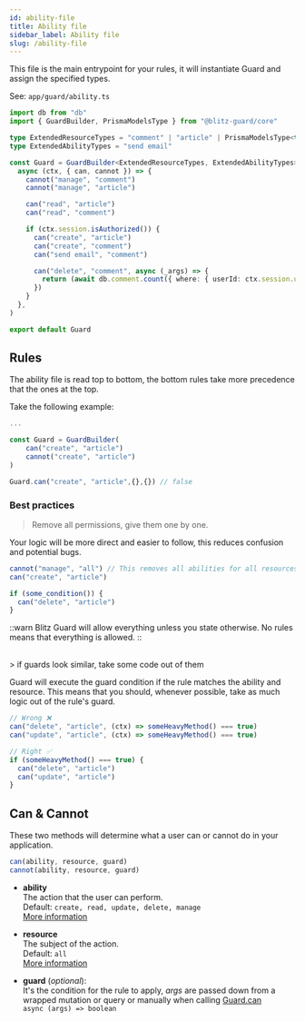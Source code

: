 ```yaml
---
id: ability-file
title: Ability file
sidebar_label: Ability file
slug: /ability-file
---
```


This file is the main entrypoint for your rules, it will instantiate Guard and assign the specified types.

See: `app/guard/ability.ts`

```typescript
import db from "db"
import { GuardBuilder, PrismaModelsType } from "@blitz-guard/core"

type ExtendedResourceTypes = "comment" | "article" | PrismaModelsType<typeof db>
type ExtendedAbilityTypes = "send email"

const Guard = GuardBuilder<ExtendedResourceTypes, ExtendedAbilityTypes>(
  async (ctx, { can, cannot }) => {
    cannot("manage", "comment")
    cannot("manage", "article")

    can("read", "article")
    can("read", "comment")

    if (ctx.session.isAuthorized()) {
      can("create", "article")
      can("create", "comment")
      can("send email", "comment")

      can("delete", "comment", async (_args) => {
        return (await db.comment.count({ where: { userId: ctx.session.userId } })) === 1
      })
    }
  },
)

export default Guard
```

## Rules

The ability file is read top to bottom, the bottom rules take more precedence that the ones at the top.

Take the following example:

```typescript
...

const Guard = GuardBuilder(
	can("create", "article")
	cannot("create", "article")
)

Guard.can("create", "article",{},{}) // false

```

### Best practices

> Remove all permissions, give them one by one.

Your logic will be more direct and easier to follow, this reduces confusion and potential bugs.

```typescript
cannot("manage", "all") // This removes all abilities for all resources
can("create", "article")

if (some_condition()) {
  can("delete", "article")
}
```

::warn
Blitz Guard will allow everything unless you state otherwise. No rules means that everything is allowed.
::


<br/>
> if guards look similar, take some code out of them

Guard will execute the guard condition if the rule matches the ability and resource.
This means that you should, whenever possible, take as much logic out of the rule's guard.

```typescript
// Wrong ❌
can("delete", "article", (ctx) => someHeavyMethod() === true)
can("update", "article", (ctx) => someHeavyMethod() === true)
```

```typescript
// Right ✅
if (someHeavyMethod() === true) {
  can("delete", "article")
  can("update", "article")
}
```

## Can & Cannot

These two methods will determine what a user can or cannot do in your application.

```typescript
can(ability, resource, guard)
cannot(ability, resource, guard)
```

- **ability**<br/>
  The action that the user can perform.<br/>
  Default: `create, read, update, delete, manage` <br/>
  [More information](abilities)

- **resource**<br/>
  The subject of the action.<br/>
  Default: `all`<br/>
  [More information](resources)

- **guard** (_optional_):<br/>
  It's the condition for the rule to apply, _args_ are passed down from a wrapped mutation or query or manually when calling [Guard.can](https://ntgussoni.github.io/blitz-guard/docs/secure-your-endpoints#check-rules-inside-a-querymutation)<br/>
  `async (args) => boolean`
